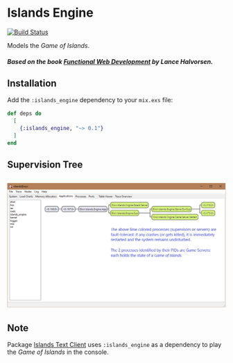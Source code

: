 # Islands Engine

[![Build Status](https://travis-ci.org/RaymondLoranger/islands_engine.svg?branch=master)](https://travis-ci.org/RaymondLoranger/islands_engine)

Models the _Game of Islands_.

##### Based on the book [Functional Web Development](https://pragprog.com/book/lhelph/functional-web-development-with-elixir-otp-and-phoenix) by Lance Halvorsen.

## Installation

Add the `:islands_engine` dependency to your `mix.exs` file:

```elixir
def deps do
  [
    {:islands_engine, "~> 0.1"}
  ]
end
```

## Supervision Tree

## ![engine_app](images/islands_engine_app.png)

## Note

Package [Islands Text Client](https://hex.pm/packages/islands_text_client) uses
`:islands_engine` as a dependency to play the _Game of Islands_ in the console.
